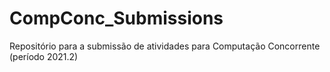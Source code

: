 # CompConc_Submissions
Repositório para a submissão de atividades para Computação Concorrente (período 2021.2)
